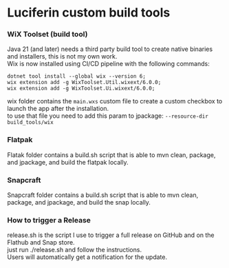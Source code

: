 # Luciferin custom build tools

### WiX Toolset (build tool)

Java 21 (and later) needs a third party build tool to create native binaries and installers, this is not my own work.  
Wix is now installed using CI/CD pipeline with the following commands:

```
dotnet tool install --global wix --version 6;
wix extension add -g WixToolset.Util.wixext/6.0.0;
wix extension add -g WixToolset.Ui.wixext/6.0.0;
```
wix folder contains the `main.wxs` custom file to create a custom checkbox to launch the app after the installation.  
to use that file you need to add this param to jpackage: `--resource-dir build_tools/wix`

### Flatpak

Flatak folder contains a build.sh script that is able to mvn clean, package, and jpackage, and build the flatpak
locally.

### Snapcraft

Snapcraft folder contains a build.sh script that is able to mvn clean, package, and jpackage, and build the snap
locally.

### How to trigger a Release
release.sh is the script I use to trigger a full release on GitHub and on the Flathub and Snap store.  
just run ./release.sh and follow the instructions.  
Users will automatically get a notification for the update.
